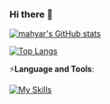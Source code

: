 ### Hi there 👋

[![mahyar's GitHub stats](https://github-readme-stats.vercel.app/api?username=mahyarnafisi)](https://github.com/mahyarnafisi/github-readme-stats)

[![Top Langs](https://github-readme-stats.vercel.app/api/top-langs/?username=mahyarnafisi)](https://github.com/mahyarnafisi/github-readme-stats)


⚡**Language and Tools**:

[![My Skills](https://skillicons.dev/icons?i=html,css,sass,bootstrap,figma,ps,git,github,js,react,redux,jest,vstcode&perline=20)](https://skillicons.dev)

